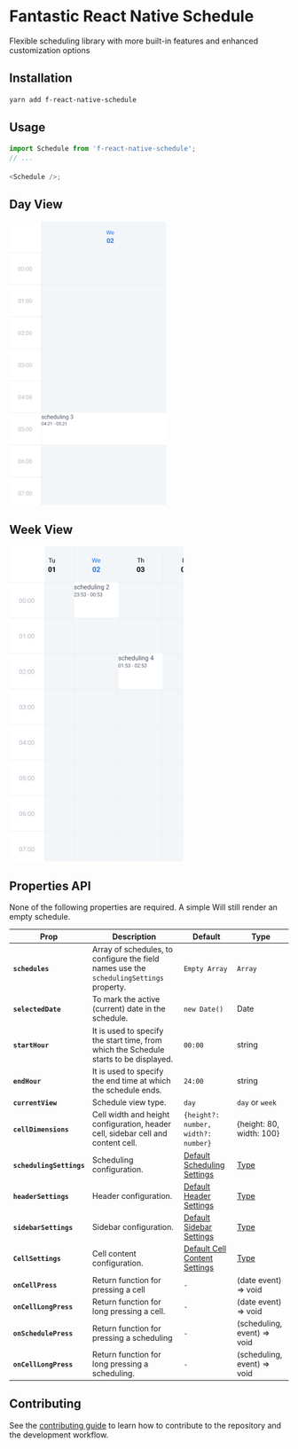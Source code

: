 # Fantastic React Native Schedule

Flexible scheduling library with more built-in features and enhanced customization options

## Installation

```sh
yarn add f-react-native-schedule
```

## Usage

```js
import Schedule from 'f-react-native-schedule';
// ...

<Schedule />;
```

## Day View

<kbd>
  <img src="https://github.com/fatasy/f-react-native-schedule/blob/e43556f79712d089bc85cb3215506692a7c7d027/assets/day-view-schedule.png?raw=true" >
</kbd>

## Week View

<kbd>
  <img src="https://github.com/fatasy/f-react-native-schedule/blob/e43556f79712d089bc85cb3215506692a7c7d027/assets/week-view-schedule.png?raw=true" >
</kbd>

## Properties API

None of the following properties are required. A simple <Schedule /> Will still render an empty schedule.

| Prop                     | Description                                                                             | Default                                                                                                                                               | Type                                                                                                                     |
| ------------------------ | --------------------------------------------------------------------------------------- | ----------------------------------------------------------------------------------------------------------------------------------------------------- | ------------------------------------------------------------------------------------------------------------------------ |
| **`schedules`**          | Array of schedules, to configure the field names use the `schedulingSettings` property. | `Empty Array`                                                                                                                                         | `Array`                                                                                                                  |
| **`selectedDate`**       | To mark the active (current) date in the schedule.                                      | `new Date()`                                                                                                                                          | Date                                                                                                                     |
| **`startHour`**          | It is used to specify the start time, from which the Schedule starts to be displayed.   | `00:00`                                                                                                                                               | string                                                                                                                   |
| **`endHour`**            | It is used to specify the end time at which the schedule ends.                          | `24:00`                                                                                                                                               | string                                                                                                                   |
| **`currentView`**        | Schedule view type.                                                                     | `day`                                                                                                                                                 | `day` or `week`                                                                                                          |
| **`cellDimensions`**     | Cell width and height configuration, header cell, sidebar cell and content cell.        | `{height?: number, width?: number}`                                                                                                                   | {height: 80, width: 100}                                                                                                 |
| **`schedulingSettings`** | Scheduling configuration.                                                               | [Default Scheduling Settings](https://github.com/fatasy/f-react-native-schedule/blob/e3df449b645b412e8ce63bcd8d88c20a0601545a/src/constants.ts#L11)   | [Type](https://github.com/fatasy/f-react-native-schedule/blob/e3df449b645b412e8ce63bcd8d88c20a0601545a/src/types.ts#L40) |
| **`headerSettings`**     | Header configuration.                                                                   | [Default Header Settings](https://github.com/fatasy/f-react-native-schedule/blob/e3df449b645b412e8ce63bcd8d88c20a0601545a/src/constants.ts#L35)       | [Type](https://github.com/fatasy/f-react-native-schedule/blob/e3df449b645b412e8ce63bcd8d88c20a0601545a/src/types.ts#L46) |
| **`sidebarSettings`**    | Sidebar configuration.                                                                  | [Default Sidebar Settings](https://github.com/fatasy/f-react-native-schedule/blob/e3df449b645b412e8ce63bcd8d88c20a0601545a/src/constants.ts#L30)      | [Type](https://github.com/fatasy/f-react-native-schedule/blob/e3df449b645b412e8ce63bcd8d88c20a0601545a/src/types.ts#L56) |
| **`CellSettings `**      | Cell content configuration.                                                             | [Default Cell Content Settings](https://github.com/fatasy/f-react-native-schedule/blob/e3df449b645b412e8ce63bcd8d88c20a0601545a/src/constants.ts#L39) | [Type](https://github.com/fatasy/f-react-native-schedule/blob/e3df449b645b412e8ce63bcd8d88c20a0601545a/src/types.ts#L23) |
| **`onCellPress`**        | Return function for pressing a cell                                                     | `-`                                                                                                                                                   | (date event) => void                                                                                                     |
| **`onCellLongPress`**    | Return function for long pressing a cell.                                               | `-`                                                                                                                                                   | (date event) => void                                                                                                     |
| **`onSchedulePress`**    | Return function for pressing a scheduling                                               | `-`                                                                                                                                                   | (scheduling, event) => void                                                                                              |
| **`onCellLongPress`**    | Return function for long pressing a scheduling.                                         | `-`                                                                                                                                                   | (scheduling, event) => void                                                                                              |

## Contributing

See the [contributing guide](CONTRIBUTING.md) to learn how to contribute to the repository and the development workflow.

